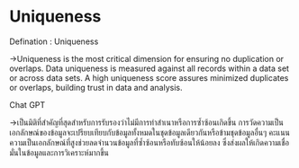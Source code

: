 # Uniqueness

Defination : Uniqueness

->Uniqueness is the most critical dimension for ensuring no duplication or overlaps. Data uniqueness is measured against all records within a data set or across data sets. A high uniqueness score assures minimized duplicates or overlaps, building trust in data and analysis.  

Chat GPT

->เป็นมิติที่สำคัญที่สุดสำหรับการรับรองว่าไม่มีการทำสำเนาหรือการซ้ำซ้อนเกิดขึ้น การวัดความเป็นเอกลักษณ์ของข้อมูลจะเปรียบเทียบกับข้อมูลทั้งหมดในชุดข้อมูลเดียวกันหรือข้ามชุดข้อมูลอื่นๆ คะแนนความเป็นเอกลักษณ์ที่สูงช่วยลดจำนวนข้อมูลที่ซ้ำซ้อนหรือทับซ้อนให้น้อยลง ซึ่งส่งผลให้เกิดความเชื่อมั่นในข้อมูลและการวิเคราะห์มากขึ้น
